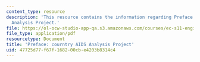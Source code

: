 ```yaml
---
content_type: resource
description: 'This resource contains the information regarding Preface: courntry AIDS
  Analysis Project.'
file: https://ol-ocw-studio-app-qa.s3.amazonaws.com/courses/ec-s11-engineering-capacity-in-community-based-healthcare-fall-2005/47725d77f67f168200cbe4203b8314c4_MITEC_S11F05_zmb_ucsfcntry.pdf
file_type: application/pdf
resourcetype: Document
title: 'Preface: courntry AIDS Analysis Project'
uid: 47725d77-f67f-1682-00cb-e4203b8314c4
---
```

